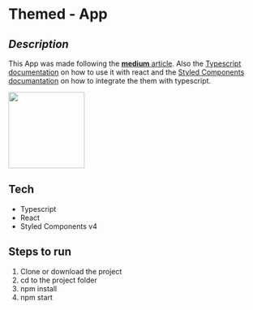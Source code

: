 # Themed - App

## _Description_

This App was made following the [**medium** article][1]. Also the [Typescript documentation][2] on how to use it with react and the [Styled Components documantation][3] on how to integrate the them with typescript.

<img src="https://upload.wikimedia.org/wikipedia/commons/thumb/a/a7/React-icon.svg/1280px-React-icon.svg.png" width="150">

## Tech

* Typescript
* React
* Styled Components v4

## Steps to run

1. Clone or download the project
1. cd to the project folder
1. npm install
1. npm start


[1]: https://medium.com/styled-components/styled-components-getting-started-c9818acbcbbd "Getting started with Styled Components"
[2]: https://github.com/Microsoft/TypeScript-React-Starter "Typescript and React doc"
[3]: https://www.styled-components.com/docs/api#typescript "Styled components integration"
